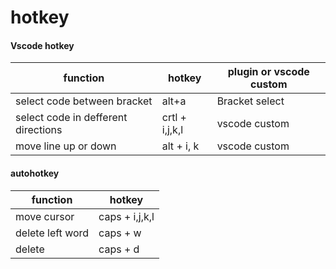 # hotkey

#### Vscode hotkey
| function | hotkey | plugin or vscode custom |
|---|---|---|
| select code between bracket |  alt+a|  Bracket select |
| select code in defferent directions | crtl + i,j,k,l | vscode custom |
| move line up or down | alt + i, k | vscode custom |


#### autohotkey
| function | hotkey |
| --- | --- |
| move cursor | caps + i,j,k,l | 
| delete left word | caps + w |
| delete | caps + d |

